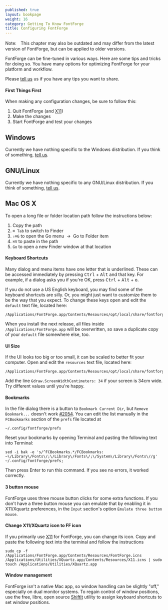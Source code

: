 ```yaml
---
published: true
layout: bookpage
weight: 16
category: Getting To Know FontForge
title: Configuring FontForge
---
```


Note:　This chapter may also be outdated and may differ from the latest version of FontForge, but can be applied to older versions.

FontForge can be fine-tuned in various ways.
Here are some tips and tricks for doing so.
You have many options for optimizing FontForge for your platform and workflow.

Please [tell us](https://github.com/fontforge/designwithfontforge.com#how-to-contribute) us if you have any tips you want to share.

#### First Things First

When making any configuration changes, be sure to follow this:

1. Quit FontForge (and [X11](Glossary.md#X11))
2. Make the changes
3. Start FontForge and test your changes

## Windows

Currently we have nothing specific to the Windows distribution.
If you think of something, [tell us](https://github.com/fontforge/designwithfontforge.com#how-to-contribute).

## GNU/Linux

Currently we have nothing specific to any GNU/Linux distribution.
If you think of something, [tell us](https://github.com/fontforge/designwithfontforge.com#how-to-contribute).

## Mac OS X

To open a long file or folder location path follow the instructions below:

1. Copy the path
2. `⌘ Tab` to switch to Finder
3. `⇧⌘G` to open the Go menu&nbsp;&nbsp;→&nbsp;&nbsp;Go to Folder item
4. `⌘V` to paste in the path
5. `Go` to open a new Finder window at that location

#### Keyboard Shortcuts

Many dialog and menu items have one letter that is u<span class="underline">n</span>derlined.
These can be accessed immediately by pressing <kbd>Ctrl</kbd> + <kbd>Alt</kbd> and that key.
For example, if a dialog asks you if you're <span class="underline">O</span>K, press <kbd>Ctrl</kbd> + <kbd>Alt</kbd> + <kbd>o</kbd>.

If you do not use a US English keyboard, you may find some of the keyboard shortcuts are silly.
Or, you might just want to customize them to be the way that you expect.
To change these keys open and edit the `default` text file, located here:

```
/Applications/FontForge.app/Contents/Resources/opt/local/share/fontforge/hotkeys/default
```

When you install the next release, all files inside `/Applications/FontForge.app` will be overwritten, so save a duplicate copy of your `default` file somewhere else, too.

#### UI Size

If the UI looks too big or too small, it can be scaled to better fit your computer.
Open and edit the `resources` text file, located here:

```
/Applications/FontForge.app/Contents/Resources/opt/local/share/fontforge/pixmaps/resources
```

Add the line `Gdraw.ScreenWidthCentimeters: 34` if your screen is 34cm wide.
Try different values until you're happy.

#### Bookmarks

In the file dialog there is a button to `Bookmark Current Dir`, but `Remove Bookmark...` doesn't work [#2054](https://github.com/fontforge/fontforge/issues/2054).
You can edit the list manually in the `FCBookmarks` section of the `prefs` file located at

```
~/.config/fontforge/prefs
```

Reset your bookmarks by opening Terminal and pasting the following text into Terminal:

```
sed -i bak -e 's/^FCBookmarks.*/FCBookmarks:     ~\/Library\/Fonts\/;\/Library\/Fonts\/;\/System\/Library\/Fonts\//g' ~/.config/fontforge/prefs;
```

Then press Enter to run this command.
If you see no errors, it worked correctly.

#### 3 button mouse

FontForge uses three mouse button clicks for some extra functions.
If you don't have a three button mouse you can emulate that by enabling it in X11/Xquartz preferences, in the `Input` section's option `Emulate three button mouse`.

#### Change X11/XQuartz icon to FF icon

If you primarily use [X11](Glossary.md#X11) for FontForge, you can change its icon. Copy and paste the following text into the terminal and follow the instructions

```
sudo cp -f /Applications/FontForge.app/Contents/Resources/FontForge.icns /Applications/Utilities/XQuartz.app/Contents/Resources/X11.icns | sudo touch /Applications/Utilities/XQuartz.app
```

#### Window management

FontForge isn't a native Mac app, so window handling can be slightly "off," especially on dual monitor systems.
To regain control of window positions, use the free, libre, open source [ShiftIt](https://github.com/fikovnik/ShiftIt) utility to assign keyboard shortcuts to set window positions.
